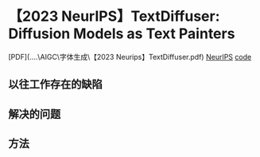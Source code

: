 # 【2023 NeurIPS】TextDiffuser: Diffusion Models as Text Painters

[PDF](..\..\AIGC\字体生成\【2023 Neurips】TextDiffuser.pdf) [NeurIPS](https://proceedings.neurips.cc/paper_files/paper/2023/file/1df4afb0b4ebf492a41218ce16b6d8df-Paper-Conference.pdf) [code](https://aka.ms/textdiffuser) 

## 以往工作存在的缺陷

## 解决的问题

## 方法